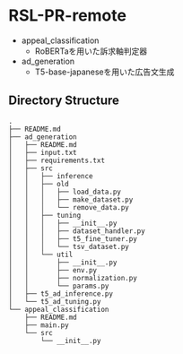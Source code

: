 # RSL-PR-remote
- appeal_classification
    - RoBERTaを用いた訴求軸判定器
- ad_generation
    - T5-base-japaneseを用いた広告文生成

## Directory Structure
```
.
├── README.md
├── ad_generation
│   ├── README.md
│   ├── input.txt
│   ├── requirements.txt
│   ├── src
│   │   ├── inference
│   │   ├── old
│   │   │   ├── load_data.py
│   │   │   ├── make_dataset.py
│   │   │   └── remove_data.py
│   │   ├── tuning
│   │   │   ├── __init__.py
│   │   │   ├── dataset_handler.py
│   │   │   ├── t5_fine_tuner.py
│   │   │   └── tsv_dataset.py
│   │   └── util
│   │       ├── __init__.py
│   │       ├── env.py
│   │       ├── normalization.py
│   │       └── params.py
│   ├── t5_ad_inference.py
│   └── t5_ad_tuning.py
└── appeal_classification
    ├── README.md
    ├── main.py
    └── src
        └── __init__.py
```